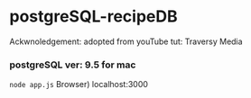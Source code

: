 # postgreSQL-recipeDB

Ackwnoledgement: adopted from youTube tut: Traversy Media

### postgreSQL ver: 9.5 for mac

`
node app.js
`
Browser) localhost:3000
